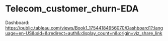 # Telecom_customer_churn-EDA

Dashboard: https://public.tableau.com/views/Book1_17544184956070/Dashboard1?:language=en-US&:sid=&:redirect=auth&:display_count=n&:origin=viz_share_link

